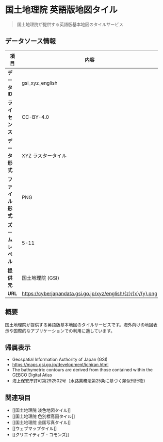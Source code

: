 # 国土地理院 英語版地図タイル

> 国土地理院が提供する英語版基本地図のタイルサービス

## データソース情報

| 項目             | 内容                                                         |
| ---------------- | ------------------------------------------------------------ |
| **データID**     | gsi_xyz_english                                              |
| **ライセンス**   | CC-BY-4.0                                                    |
| **データ形式**   | XYZ ラスタータイル                                           |
| **ファイル形式** | PNG                                                          |
| **ズームレベル** | 5-11                                                         |
| **提供元**       | 国土地理院 (GSI)                                             |
| **URL**          | https://cyberjapandata.gsi.go.jp/xyz/english/{z}/{x}/{y}.png |

## 概要

国土地理院が提供する英語版基本地図のタイルサービスです。海外向けの地図表示や国際的なアプリケーションでの利用に適しています。

## 帰属表示

- Geospatial Information Authority of Japan (GSI)
- https://maps.gsi.go.jp/development/ichiran.html
- The bathymetric contours are derived from those contained within the GEBCO Digital Atlas
- 海上保安庁許可第292502号（水路業務法第25条に基づく類似刊行物）

## 関連項目

- [[国土地理院 淡色地図タイル]]
- [[国土地理院 色別標高図タイル]]
- [[国土地理院 全国写真タイル]]
- [[ウェブマップタイル]]
- [[クリエイティブ・コモンズ]]
